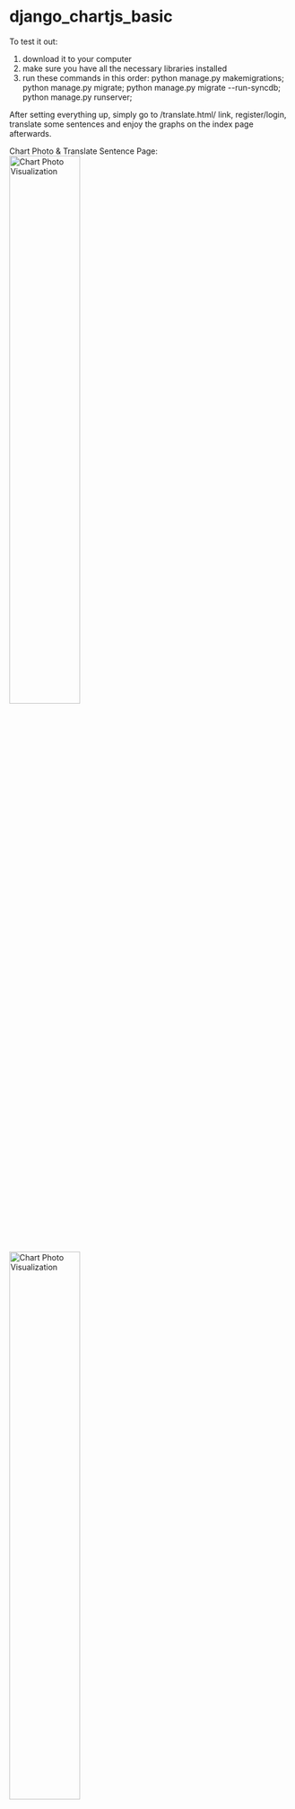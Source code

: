 # django_chartjs_basic
To test it out: 
1. download it to your computer
2. make sure you have all the necessary libraries installed
3. run these commands in this order: python manage.py makemigrations; python manage.py migrate; python manage.py migrate --run-syncdb; python manage.py runserver;

After setting everything up, simply go to /translate.html/ link, register/login, translate some sentences and enjoy the graphs on the index page afterwards.

Chart Photo & Translate Sentence Page:
<br>
<img width="50%" src="https://i.imgur.com/krTJQkY.png" alt="Chart Photo Visualization">
<br>
<img width="50%" src="https://i.imgur.com/WvPt17Q.png" alt="Chart Photo Visualization">
